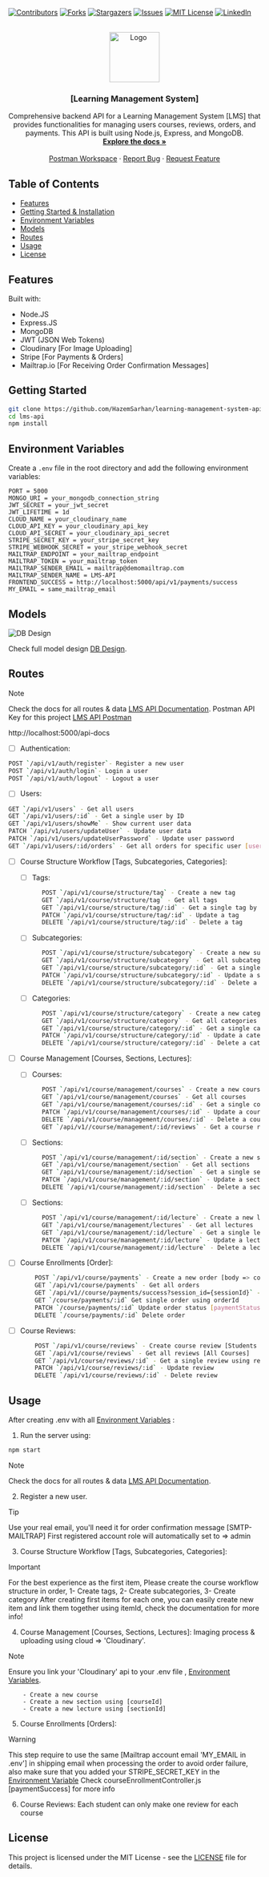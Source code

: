 [![Contributors][contributors-shield]][contributors-url]
[![Forks][forks-shield]][forks-url]
[![Stargazers][stars-shield]][stars-url]
[![Issues][issues-shield]][issues-url]
[![MIT License][license-shield]][license-url]
[![LinkedIn][linkedin-shield]][linkedin-url]

<!-- PROJECT LOGO -->
<br />
<div align="center">
  <a href="https://github.com/HazemSarhan/learning-management-system-api">
    <img src="https://claned.com/wp-content/uploads/2023/06/What-is-API-Integration-in-LMS.jpg" alt="Logo" width="100" height="100">
  </a>

<h3 align="center">[Learning Management System]</h3>

  <p align="center">
    Comprehensive backend API for a Learning Management System [LMS] that provides functionalities for managing users courses, reviews, orders, and payments. This API is built using Node.js, Express, and MongoDB.
    <br />
    <a href="http://localhost:5000/api-docs/"><strong>Explore the docs »</strong></a>
    <br />
    <br />
    <a href="https://www.postman.com/xdrag0n/workspace/lms/request/36229537-eba749dd-7bd9-4f98-9807-6f7b580a861b">Postman Workspace</a>
    ·
    <a href="https://github.com/HazemSarhan/learning-management-system-api/issues/new?labels=bug&template=bug-report---.md">Report Bug</a>
    ·
    <a href="https://github.com/HazemSarhan/learning-management-system-api/issues/new?labels=enhancement&template=feature-request---.md">Request Feature</a>
  </p>
</div>

<!-- TABLE OF CONTENTS -->

## Table of Contents

- [Features](#features)
- [Getting Started & Installation](#getting-started)
- [Environment Variables](#environment-variables)
- [Models](#models)
- [Routes](#routes)
- [Usage](#usage)
- [License](#license)

## Features

Built with:

- Node.JS
- Express.JS
- MongoDB
- JWT (JSON Web Tokens)
- Cloudinary [For Image Uploading]
- Stripe [For Payments & Orders]
- Mailtrap.io [For Receiving Order Confirmation Messages]

## Getting Started

```sh
git clone https://github.com/HazemSarhan/learning-management-system-api.git
cd lms-api
npm install
```

## Environment Variables

Create a `.env` file in the root directory and add the following environment variables:

```env
PORT = 5000
MONGO_URI = your_mongodb_connection_string
JWT_SECRET = your_jwt_secret
JWT_LIFETIME = 1d
CLOUD_NAME = your_cloudinary_name
CLOUD_API_KEY = your_cloudinary_api_key
CLOUD_API_SECRET = your_cloudinary_api_secret
STRIPE_SECRET_KEY = your_stripe_secret_key
STRIPE_WEBHOOK_SECRET = your_stripe_webhook_secret
MAILTRAP_ENDPOINT = your_mailtrap_endpoint
MAILTRAP_TOKEN = your_mailtrap_token
MAILTRAP_SENDER_EMAIL = mailtrap@demomailtrap.com
MAILTRAP_SENDER_NAME = LMS-API
FRONTEND_SUCCESS = http://localhost:5000/api/v1/payments/success
MY_EMAIL = same_mailtrap_email
```

## Models

<picture>
  <img alt="DB Design" src="https://i.imgur.com/0CzwXXA.png">
</picture>

Check full model design [DB Design](https://drawsql.app/teams/drag0ns-team/diagrams/lms).

## Routes

> [!NOTE]
> Check the docs for all routes & data [LMS API Documentation](http://localhost:5000/api-docs/).
> Postman API Key for this project [LMS API Postman](https://api.postman.com/collections/36229537-e9c4c9a3-cbf0-48cb-9612-837d9fe09b5b?access_key=PMAT-01J600344AJSM3CEDHT0AAZVHM)

http://localhost:5000/api-docs

- [ ] Authentication:

```sh
POST `/api/v1/auth/register`- Register a new user
POST `/api/v1/auth/login`- Login a user
POST `/api/v1/auth/logout` - Logout a user
```

- [ ] Users:

```sh
GET `/api/v1/users` - Get all users
GET `/api/v1/users/:id` - Get a single user by ID
GET `/api/v1/users/showMe` - Show current user data
PATCH `/api/v1/users/updateUser` - Update user data
PATCH `/api/v1/users/updateUserPassword` - Update user password
GET `/api/v1/users/:id/orders` - Get all orders for specific user [userId]
```

- [ ] Course Structure Workflow [Tags, Subcategories, Categories]:

  - [ ] Tags:

  ```sh
        POST `/api/v1/course/structure/tag` - Create a new tag
        GET `/api/v1/course/structure/tag` - Get all tags
        GET `/api/v1/course/structure/tag/:id` - Get a single tag by tagId
        PATCH `/api/v1/course/structure/tag/:id` - Update a tag
        DELETE `/api/v1/course/structure/tag/:id` - Delete a tag
  ```

  - [ ] Subcategories:

  ```sh
        POST `/api/v1/course/structure/subcategory` - Create a new subcategory
        GET `/api/v1/course/structure/subcategory` - Get all subcategories
        GET `/api/v1/course/structure/subcategory/:id` - Get a single subcategory by subcategoryId
        PATCH `/api/v1/course/structure/subcategory/:id` - Update a subcategory
        DELETE `/api/v1/course/structure/subcategory/:id` - Delete a subcategory
  ```

  - [ ] Categories:

  ```sh
        POST `/api/v1/course/structure/category` - Create a new category
        GET `/api/v1/course/structure/category` - Get all categories
        GET `/api/v1/course/structure/category/:id` - Get a single category by categoryId
        PATCH `/api/v1/course/structure/category/:id` - Update a category
        DELETE `/api/v1/course/structure/category/:id` - Delete a category
  ```

- [ ] Course Management [Courses, Sections, Lectures]:

  - [ ] Courses:

  ```sh
        POST `/api/v1/course/management/courses` - Create a new course
        GET `/api/v1/course/management/courses` - Get all courses
        GET `/api/v1/course/management/courses/:id` - Get a single course
        PATCH `/api/v1/course/management/courses/:id` - Update a course
        DELETE `/api/v1/course/management/courses/:id` - Delete a course
        GET `/api/v1//course/management/:id/reviews` - Get a course reviews by courseId
  ```

  - [ ] Sections:

  ```sh
        POST `/api/v1/course/management/:id/section` - Create a new section using courseId
        GET `/api/v1/course/management/section` - Get all sections
        GET `/api/v1/course/management/:id/section` - Get a single section
        PATCH `/api/v1/course/management/:id/section` - Update a section
        DELETE `/api/v1/course/management/:id/section` - Delete a section
  ```

  - [ ] Sections:

  ```sh
        POST `/api/v1/course/management/:id/lecture` - Create a new lecture using sectionId
        GET `/api/v1/course/management/lectures` - Get all lectures
        GET `/api/v1/course/management/:id/lecture` - Get a single lecture
        PATCH `/api/v1/course/management/:id/lecture` - Update a lecture
        DELETE `/api/v1/course/management/:id/lecture` - Delete a lecture
  ```

- [ ] Course Enrollments [Order]:

  ```sh
      POST `/api/v1/course/payments` - Create a new order [body => courseId: "required"]
      GET `/api/v1/course/payments` - Get all orders
      GET `/api/v1//course/payments/success?session_id={sessionId}` - Manually success the paymentStatus
      GET `/course/payments/:id` Get single order using orderId
      PATCH `/course/payments/:id` Update order status [paymentStatus]
      DELETE `/course/payments/:id` Delete order
  ```

- [ ] Course Reviews:
  ```sh
      POST `/api/v1/course/reviews` - Create course review [Students only route]
      GET `/api/v1/course/reviews` - Get all reviews [All Courses]
      GET `/api/v1/course/reviews/:id` - Get a single review using reviewId
      PATCH `/api/v1/course/reviews/:id` - Update review
      DELETE `/api/v1/course/reviews/:id` - Delete review
  ```

## Usage

After creating .env with all [Environment Variables](#environment-variables) :

1. Run the server using:

```sh
npm start
```

> [!NOTE]
> Check the docs for all routes & data [LMS API Documentation](http://localhost:5000/api-docs/).

2. Register a new user.

> [!TIP]
> Use your real email, you'll need it for order confirmation message [SMTP- MAILTRAP]
> First registered account role will automatically set to => admin

3. Course Structure Workflow [Tags, Subcategories, Categories]:

> [!IMPORTANT]
> For the best experience as the first item, Please create the course workflow structure in order, 1- Create tags, 2- Create subcategories, 3- Create category
> After creating first items for each one, you can easily create new item and link them together using itemId, check the documentation for more info!

4. Course Management [Courses, Sections, Lectures]:
   Imaging process & uploading using cloud => 'Cloudinary'.

> [!NOTE]
> Ensure you link your 'Cloudinary' api to your .env file , [Environment Variables](#environment-variables).

        - Create a new course
        - Create a new section using [courseId]
        - Create a new lecture using [sectionId]

5. Course Enrollments [Orders]:

> [!WARNING]
> This step require to use the same [Mailtrap account email 'MY_EMAIL in .env'] in shipping email when processing the order to avoid order failure, also make sure that you added your STRIPE_SECRET_KEY in the [Environment Variable](#environment-variables)
> Check courseEnrollmentController.js [paymentSuccess] for more info

6. Course Reviews:
   Each student can only make one review for each course

<!-- MARKDOWN LINKS & IMAGES -->
<!-- https://www.markdownguide.org/basic-syntax/#reference-style-links -->

## License

This project is licensed under the MIT License - see the [LICENSE](LICENSE) file for details.

[contributors-shield]: https://img.shields.io/github/contributors/HazemSarhan/learning-management-system-api?style=for-the-badge
[contributors-url]: https://github.com/HazemSarhan/learning-management-system-api/graphs/contributors
[forks-shield]: https://img.shields.io/github/forks/HazemSarhan/learning-management-system-api.svg?style=for-the-badge
[forks-url]: https://github.com/HazemSarhan/learning-management-system-api/network/members
[stars-shield]: https://img.shields.io/github/stars/HazemSarhan/learning-management-system-api.svg?style=for-the-badge
[stars-url]: https://github.com/HazemSarhan/learning-management-system-api/stargazers
[issues-shield]: https://img.shields.io/github/issues/HazemSarhan/learning-management-system-api.svg?style=for-the-badge
[issues-url]: https://github.com/HazemSarhan/learning-management-system-api/issues
[license-shield]: https://img.shields.io/github/license/HazemSarhan/learning-management-system-api.svg?style=for-the-badge
[license-url]: https://github.com/HazemSarhan/learning-management-system-api/master/LICENSE.txt
[linkedin-shield]: https://img.shields.io/badge/-LinkedIn-black.svg?style=for-the-badge&logo=linkedin&colorB=555
[linkedin-url]: https://www.linkedin.com/in/hazemmegahed/
[product-screenshot]: images/screenshot.png
[node-js]: https://svgur.com/i/19bZ.svg
[express-js]: https://svgur.com/i/19a1.svg
[mongo-db]: https://svgur.com/i/19b4.svg
[jwt]: https://svgshare.com/i/19bi.svg
[db]: https://i.imgur.com/0CzwXXA.png
